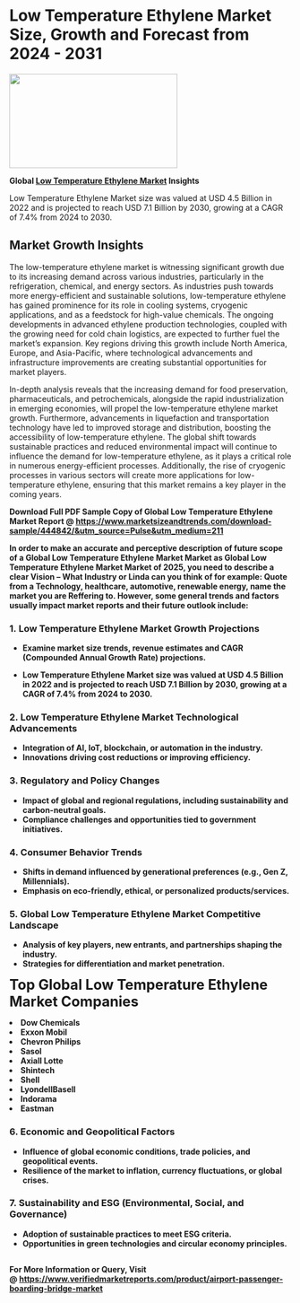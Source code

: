 <H1>Low Temperature Ethylene Market Size, Growth and Forecast from 2024 - 2031</H1><img class="aligncenter size-medium wp-image-584254" src="https://thirdeyenews.in/wp-content/uploads/2024/09/Global-Market-Research-300x168.jpeg" alt="" width="300" height="168" /><p><strong>Global&nbsp;<a href="https://www.marketsizeandtrends.com/download-sample/444842/&amp;utm_source=Pulse&amp;utm_medium=211">Low Temperature Ethylene Market</a> Insights</strong></p><p>Low Temperature Ethylene Market size was valued at USD 4.5 Billion in 2022 and is projected to reach USD 7.1 Billion by 2030, growing at a CAGR of 7.4% from 2024 to 2030.</p><p><h2>Market Growth Insights</h2> <p>The low-temperature ethylene market is witnessing significant growth due to its increasing demand across various industries, particularly in the refrigeration, chemical, and energy sectors. As industries push towards more energy-efficient and sustainable solutions, low-temperature ethylene has gained prominence for its role in cooling systems, cryogenic applications, and as a feedstock for high-value chemicals. The ongoing developments in advanced ethylene production technologies, coupled with the growing need for cold chain logistics, are expected to further fuel the market’s expansion. Key regions driving this growth include North America, Europe, and Asia-Pacific, where technological advancements and infrastructure improvements are creating substantial opportunities for market players.</p> <p><strong></strong></p> <p>In-depth analysis reveals that the increasing demand for food preservation, pharmaceuticals, and petrochemicals, alongside the rapid industrialization in emerging economies, will propel the low-temperature ethylene market growth. Furthermore, advancements in liquefaction and transportation technology have led to improved storage and distribution, boosting the accessibility of low-temperature ethylene. The global shift towards sustainable practices and reduced environmental impact will continue to influence the demand for low-temperature ethylene, as it plays a critical role in numerous energy-efficient processes. Additionally, the rise of cryogenic processes in various sectors will create more applications for low-temperature ethylene, ensuring that this market remains a key player in the coming years.</p> <p><strong></p><p><span class=""><strong>Download Full PDF Sample Copy of Global Low Temperature Ethylene Market Report</strong> @ <a href="https://www.marketsizeandtrends.com/download-sample/444842/&amp;utm_source=Pulse&amp;utm_medium=211" target="_blank">https://www.marketsizeandtrends.com/download-sample/444842/&amp;utm_source=Pulse&amp;utm_medium=211</a></span></p><p>In order to make an accurate and perceptive description of future scope of a Global&nbsp;Low Temperature Ethylene Market Market as Global&nbsp;Low Temperature Ethylene Market Market of 2025, you need to describe a clear Vision &ndash; What Industry or Linda can you think of for example: Quote from a Technology, healthcare, automotive, renewable energy, name the market you are Reffering to. However, some general trends and factors usually impact market reports and their future outlook include:</p><h3>1.&nbsp;<strong>Low Temperature Ethylene Market Growth Projections</strong></h3><ul><li>Examine market size trends, revenue estimates and CAGR (Compounded Annual Growth Rate) projections.</li><li><p>Low Temperature Ethylene Market size was valued at USD 4.5 Billion in 2022 and is projected to reach USD 7.1 Billion by 2030, growing at a CAGR of 7.4% from 2024 to 2030.</p></li></ul><h3>2.&nbsp;<strong>Low Temperature Ethylene Market Technological Advancements</strong></h3><ul><li>Integration of AI, IoT, blockchain, or automation in the industry.</li><li>Innovations driving cost reductions or improving efficiency.</li></ul><h3>3.&nbsp;<strong>Regulatory and Policy Changes</strong></h3><ul><li>Impact of global and regional regulations, including sustainability and carbon-neutral goals.</li><li>Compliance challenges and opportunities tied to government initiatives.</li></ul><h3>4.&nbsp;<strong>Consumer Behavior Trends</strong></h3><ul><li>Shifts in demand influenced by generational preferences (e.g., Gen Z, Millennials).</li><li>Emphasis on eco-friendly, ethical, or personalized products/services.</li></ul><h3>5.&nbsp;<strong>Global Low Temperature Ethylene Market Competitive Landscape</strong></h3><ul><li>Analysis of key players, new entrants, and partnerships shaping the industry.</li><li>Strategies for differentiation and market penetration.</li></ul><p data-pm-slice="1 1 []"><span style="color: inherit; font-family: inherit; font-size: 25px;">Top Global Low Temperature Ethylene Market Companies</span></p><div class="" data-test-id=""><p><li>Dow Chemicals</li><li> Exxon Mobil</li><li> Chevron Philips</li><li> Sasol</li><li> Axiall Lotte</li><li> Shintech</li><li> Shell</li><li> LyondellBasell</li><li> Indorama</li><li> Eastman</li></p></div><h3>6.&nbsp;<strong>Economic and Geopolitical Factors</strong></h3><ul><li>Influence of global economic conditions, trade policies, and geopolitical events.</li><li>Resilience of the market to inflation, currency fluctuations, or global crises.</li></ul><h3>7.&nbsp;<strong>Sustainability and ESG (Environmental, Social, and Governance)</strong></h3><ul><li>Adoption of sustainable practices to meet ESG criteria.</li><li>Opportunities in green technologies and circular economy principles.</li></ul><h2><strong style="font-size: 14px;">For More Information or Query, Visit @&nbsp;</strong><a style="background-color: #ffffff; font-size: 14px;" href="https://www.marketsizeandtrends.com/report/low-temperature-ethylene-market/" target="_blank">https://www.verifiedmarketreports.com/product/airport-passenger-boarding-bridge-market</a></h2>
